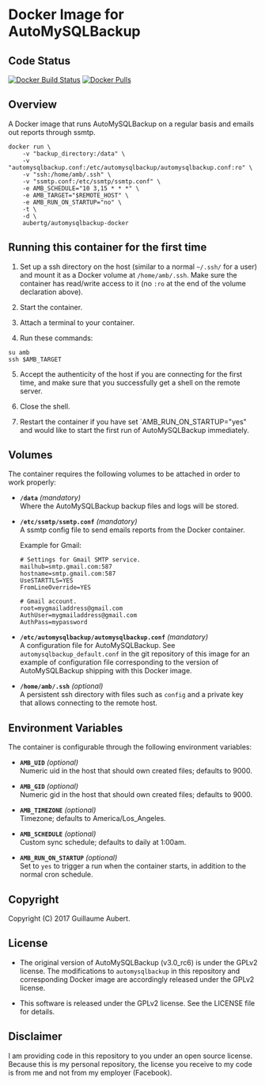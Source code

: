 Docker Image for AutoMySQLBackup
================================


Code Status
-----------

[![Docker Build Status](https://img.shields.io/docker/build/aubertg/go-git-backup-docker.svg)](https://hub.docker.com/r/aubertg/go-git-backup-docker/builds/)
[![Docker Pulls](https://img.shields.io/docker/pulls/aubertg/automysqlbackup-docker.svg)](https://hub.docker.com/r/aubertg/automysqlbackup-docker/)


Overview
--------

A Docker image that runs AutoMySQLBackup on a regular basis and emails out
reports through ssmtp.

```
docker run \
	-v "backup_directory:/data" \
	-v "automysqlbackup.conf:/etc/automysqlbackup/automysqlbackup.conf:ro" \
	-v "ssh:/home/amb/.ssh" \
	-v "ssmtp.conf:/etc/ssmtp/ssmtp.conf" \
	-e AMB_SCHEDULE="10 3,15 * * *" \
	-e AMB_TARGET="$REMOTE_HOST" \
	-e AMB_RUN_ON_STARTUP="no" \
	-t \
	-d \
	aubertg/automysqlbackup-docker
```


Running this container for the first time
-----------------------------------------


1. Set up a ssh directory on the host (similar to a normal `~/.ssh/` for a
user) and mount it as a Docker volume at `/home/amb/.ssh`. Make sure the
container has read/write access to it (no `:ro` at the end of the volume
declaration above).

2. Start the container.

3. Attach a terminal to your container.

4. Run these commands:  
```
su amb
ssh $AMB_TARGET
```

5. Accept the authenticity of the host if you are connecting for the first
time, and make sure that you successfully get a shell on the remote server.

6. Close the shell.

7. Restart the container if you have set `AMB_RUN_ON_STARTUP="yes" and would
like to start the first run of AutoMySQLBackup immediately.


Volumes
-------

The container requires the following volumes to be attached in order to work
properly:

* **`/data`** *(mandatory)*  
	Where the AutoMySQLBackup backup files and logs will be stored.

* **`/etc/ssmtp/ssmtp.conf`** *(mandatory)*  
	A ssmtp config file to send emails reports from the Docker container.

	Example for Gmail:
	```
	# Settings for Gmail SMTP service.
	mailhub=smtp.gmail.com:587
	hostname=smtp.gmail.com:587
	UseSTARTTLS=YES
	FromLineOverride=YES

	# Gmail account.
	root=mygmailaddress@gmail.com
	AuthUser=mygmailaddress@gmail.com
	AuthPass=mypassword
	```

* **`/etc/automysqlbackup/automysqlbackup.conf`** *(mandatory)*  
	A configuration file for AutoMySQLBackup. See `automysqlbackup_default.conf`
	in the git repository of this image for an example of configuration file
	corresponding to the version of AutoMySQLBackup shipping with this Docker
	image.

* **`/home/amb/.ssh`** *(optional)*  
	A persistent ssh directory with files such as `config` and a private key that
	allows connecting to the remote host.


Environment Variables
---------------------

The container is configurable through the following environment variables:

* **`AMB_UID`** *(optional)*  
	Numeric uid in the host that should own created files; defaults to 9000.

* **`AMB_GID`** *(optional)*  
	Numeric gid in the host that should own created files; defaults to 9000.

* **`AMB_TIMEZONE`** *(optional)*  
	Timezone; defaults to America/Los_Angeles.

* **`AMB_SCHEDULE`** *(optional)*  
	Custom sync schedule; defaults to daily at 1:00am.

* **`AMB_RUN_ON_STARTUP`** *(optional)*  
	Set to `yes` to trigger a run when the container starts, in addition to the
	normal cron schedule.


Copyright
---------

Copyright (C) 2017 Guillaume Aubert.


License
-------

* The original version of AutoMySQLBackup (v3.0_rc6) is under the GPLv2
license. The modifications to `automysqlbackup` in this repository and
corresponding Docker image are accordingly released under the GPLv2 license.

* This software is released under the GPLv2 license. See the LICENSE file for
details.


Disclaimer
----------

I am providing code in this repository to you under an open source license.
Because this is my personal repository, the license you receive to my code is
from me and not from my employer (Facebook).
